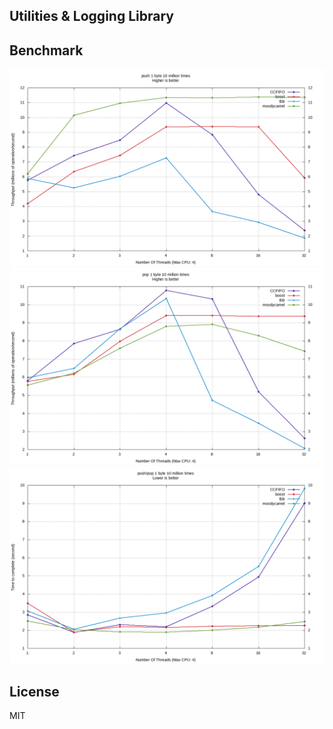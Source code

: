 Utilities & Logging Library
----

## Benchmark
![push](./tests/push.png)
![pop](./tests/pop.png)
![push/pop](./tests/pp.png)

License
----
MIT